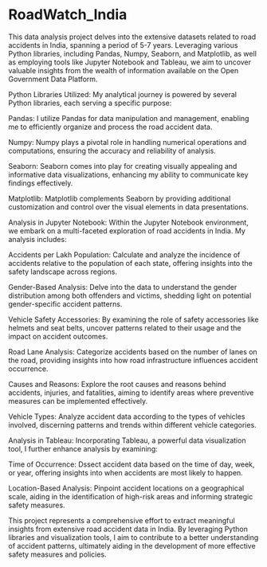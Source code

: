 # RoadWatch_India
This data analysis project delves into the extensive datasets related to road accidents in India, spanning a period of 5-7 years. Leveraging various Python libraries, including Pandas, Numpy, Seaborn, and Matplotlib, as well as employing tools like Jupyter Notebook and Tableau, we aim to uncover valuable insights from the wealth of information available on the Open Government Data Platform.

Python Libraries Utilized:
My analytical journey is powered by several Python libraries, each serving a specific purpose:

Pandas: I utilize Pandas for data manipulation and management, enabling me to efficiently organize and process the road accident data.

Numpy: Numpy plays a pivotal role in handling numerical operations and computations, ensuring the accuracy and reliability of analysis.

Seaborn: Seaborn comes into play for creating visually appealing and informative data visualizations, enhancing my ability to communicate key findings effectively.

Matplotlib: Matplotlib complements Seaborn by providing additional customization and control over the visual elements in data presentations.

Analysis in Jupyter Notebook:
Within the Jupyter Notebook environment, we embark on a multi-faceted exploration of road accidents in India. My analysis includes:

Accidents per Lakh Population: Calculate and analyze the incidence of accidents relative to the population of each state, offering insights into the safety landscape across regions.

Gender-Based Analysis: Delve into the data to understand the gender distribution among both offenders and victims, shedding light on potential gender-specific accident patterns.

Vehicle Safety Accessories: By examining the role of safety accessories like helmets and seat belts, uncover patterns related to their usage and the impact on accident outcomes.

Road Lane Analysis: Categorize accidents based on the number of lanes on the road, providing insights into how road infrastructure influences accident occurrence.

Causes and Reasons: Explore the root causes and reasons behind accidents, injuries, and fatalities, aiming to identify areas where preventive measures can be implemented effectively.

Vehicle Types: Analyze accident data according to the types of vehicles involved, discerning patterns and trends within different vehicle categories.

Analysis in Tableau:
Incorporating Tableau, a powerful data visualization tool, I further enhance analysis by examining:

Time of Occurrence: Dssect accident data based on the time of day, week, or year, offering insights into when accidents are most likely to happen.

Location-Based Analysis: Pinpoint accident locations on a geographical scale, aiding in the identification of high-risk areas and informing strategic safety measures.

This project represents a comprehensive effort to extract meaningful insights from extensive road accident data in India. By leveraging Python libraries and visualization tools, I aim to contribute to a better understanding of accident patterns, ultimately aiding in the development of more effective safety measures and policies.
